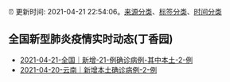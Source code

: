 :alarm_clock: 更新时间: 2021-04-21 22:54:06。[来源分类](../README.md)、[标签分类](../TAGS.md)、[时间分类](../TIMELINE.md)

## 全国新型肺炎疫情实时动态(丁香园)




- [2021-04-21-全国｜新增-21-例确诊病例-其中本土-2-例](http://app.cctv.com/special/cportal/detail/arti/index.html?id=ArtiyxbaSVbWaqpJjnPgMGht210421&isfromapp=1) 
- [2021-04-20-云南｜新增本土确诊病例-2-例](http://app.cctv.com/special/cportal/detail/arti/index.html?id=ArtiuVRmVkEgeAHcVn7PXEqE210421&isfromapp=1) 